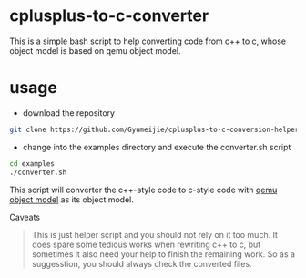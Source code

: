 # cplusplus-to-c-converter
This is a simple bash script to help converting code from c++ to c, whose object model is based on qemu object model.

# usage
- download the repository
```bash
git clone https://github.com/Gyumeijie/cplusplus-to-c-conversion-helper.git
```
- change into the examples directory and execute the converter.sh script
```bash
cd examples
./converter.sh
```
This script will converter the c++-style code to c-style code with [qemu object model](https://github.com/Gyumeijie/qemu-object-model) as its object model.

Caveats
> This is just helper script and you should not rely on it too much. It does spare some tedious works when rewriting c++ to c, but sometimes it also need your help to finish the remaining work. So as a suggesstion, you should always check the converted files.
